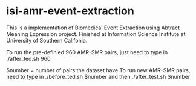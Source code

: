 # isi-amr-event-extraction
This is a implementation of Biomedical Event Extraction using Abtract Meaning Expression project. Finished at Information Science Institute at University of Southern Califonia.

To run the pre-definied 960 AMR-SMR pairs, just need to type in ./after_ted.sh 960

$number = number of pairs the dataset have 
To run new AMR-SMR pairs, need to type in ./before_ted.sh $number and then ./after_test.sh $number
